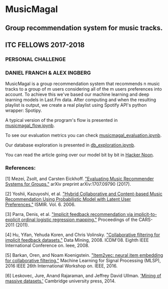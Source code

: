 # MusicMagal
## Group recommendation system for music tracks.


## ITC FELLOWS 2017-2018
### PERSONAL CHALLENGE
### DANIEL FRANCH & ALEX INGBERG


MusicMagal is a group recommendation system that recommends n music tracks to a group of m users considering all of the m users preferences into account.
To achieve this we've based our machine learning and deep learning models in Last.Fm data. After computing and when the resulting playlist is output, we create a real playlist using Spotify API's python wrapper: Spotipy.

A typical version of the program's flow is presented in [musicmagal_flow.ipynb](musicmagal_flow.ipynb).

To see our evaluation metrics you can check [musicmagal_evaluation.ipynb](musicmagal_evaluation.ipynb).

Our database exploration is presented in [db_exploration.ipynb](db_exploration.ipynb).

You can read the article going over our model bit by bit in [Hacker Noon](https://hackernoon.com/musicmagal-c93e9dabd01a).



### References:

[1] Mezei, Zsolt, and Carsten Eickhoff. ["Evaluating Music Recommender Systems for Groups."](papers/Evaluating_Music_Recommender_Systems_for_Groups.pdf) arXiv preprint arXiv:1707.09790 (2017).

[2] Yoshii, Kazuyoshi, et al. ["Hybrid Collaborative and Content-based Music Recommendation Using Probabilistic Model with Latent User Preferences."](papers/Hybrid_Collaborative_and_Content-based_Music_Recommendation.pdf) ISMIR. Vol. 6. 2006.

[3] Parra, Denis, et al. ["Implicit feedback recommendation via implicit-to-explicit ordinal logistic regression mapping."](papers/Implicit_Feedback_Recommendation.pdf) Proceedings of the CARS-2011 (2011).

[4] Hu, Yifan, Yehuda Koren, and Chris Volinsky. ["Collaborative filtering for implicit feedback datasets."](papers/cf-hkmethod.pdf) Data Mining, 2008. ICDM'08. Eighth IEEE International Conference on. Ieee, 2008.

[5] Barkan, Oren, and Noam Koenigstein. ["Item2vec: neural item embedding for collaborative filtering."](papers/item2vec.pdf) Machine Learning for Signal Processing (MLSP), 2016 IEEE 26th International Workshop on. IEEE, 2016.

[6] Leskovec, Jure, Anand Rajaraman, and Jeffrey David Ullman. ['Mining of massive datasets.'](papers/Recommendation_Systems.pdf) Cambridge university press, 2014.
